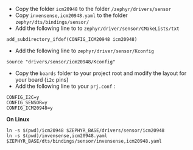 - Copy the folder `icm20948` to the folder `/zephyr/drivers/sensor`
- Copy `invensense,icm20948.yaml` to the folder `zephyr/dts/bindings/sensor/`
- Add the following line to to `zephyr/driver/sensor/CMakeLists/txt`
```
add_subdirectory_ifdef(CONFIG_ICM20948 icm20948)
```

- Add the following line to `zephyr/driver/sensor/Kconfig`
```
source "drivers/sensor/icm20948/Kconfig"
```
- Copy the `boards` folder to your project root and modify the layout for your board (`i2c` pins)
- Add the following line to your `prj.conf` :
```
CONFIG_I2C=y
CONFIG_SENSOR=y
CONFIG_ICM20948=y
```

__On Linux__
```
ln -s $(pwd)/icm20948 $ZEPHYR_BASE/drivers/sensor/icm20948
ln -s $(pwd)/invensense,icm20948.yaml $ZEPHYR_BASE/dts/bindings/sensor/invensense,icm20948.yaml
```